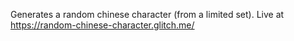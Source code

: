 Generates a random chinese character (from a limited set). Live at https://random-chinese-character.glitch.me/

